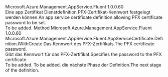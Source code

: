 <Type Name="IWithPfxFilePassword" FullName="Microsoft.Azure.Management.AppService.Fluent.AppServiceCertificate.Definition.IWithPfxFilePassword">
  <TypeSignature Language="C#" Value="public interface IWithPfxFilePassword" />
  <TypeSignature Language="ILAsm" Value=".class public interface auto ansi abstract IWithPfxFilePassword" />
  <TypeSignature Language="DocId" Value="T:Microsoft.Azure.Management.AppService.Fluent.AppServiceCertificate.Definition.IWithPfxFilePassword" />
  <TypeSignature Language="VB.NET" Value="Public Interface IWithPfxFilePassword" />
  <TypeSignature Language="F#" Value="type IWithPfxFilePassword = interface" />
  <AssemblyInfo>
    <AssemblyName>Microsoft.Azure.Management.AppService.Fluent</AssemblyName>
    <AssemblyVersion>1.0.0.60</AssemblyVersion>
  </AssemblyInfo>
  <Interfaces />
  <Docs>
    <summary>
            <span data-ttu-id="5047a-101">Eine app Zertifikat Dienstdefinition PFX-Zertifikat-Kennwort festgelegt werden können.</span><span class="sxs-lookup"><span data-stu-id="5047a-101">An app service certificate definition allowing PFX certificate password to be set.</span></span>
            </summary>
    <remarks>To be added.</remarks>
  </Docs>
  <Members>
    <Member MemberName="WithPfxPassword">
      <MemberSignature Language="C#" Value="public Microsoft.Azure.Management.AppService.Fluent.AppServiceCertificate.Definition.IWithCreate WithPfxPassword (string password);" />
      <MemberSignature Language="ILAsm" Value=".method public hidebysig newslot virtual instance class Microsoft.Azure.Management.AppService.Fluent.AppServiceCertificate.Definition.IWithCreate WithPfxPassword(string password) cil managed" />
      <MemberSignature Language="DocId" Value="M:Microsoft.Azure.Management.AppService.Fluent.AppServiceCertificate.Definition.IWithPfxFilePassword.WithPfxPassword(System.String)" />
      <MemberSignature Language="VB.NET" Value="Public Function WithPfxPassword (password As String) As IWithCreate" />
      <MemberSignature Language="F#" Value="abstract member WithPfxPassword : string -&gt; Microsoft.Azure.Management.AppService.Fluent.AppServiceCertificate.Definition.IWithCreate" Usage="iWithPfxFilePassword.WithPfxPassword password" />
      <MemberType>Method</MemberType>
      <AssemblyInfo>
        <AssemblyName>Microsoft.Azure.Management.AppService.Fluent</AssemblyName>
        <AssemblyVersion>1.0.0.60</AssemblyVersion>
      </AssemblyInfo>
      <ReturnValue>
        <ReturnType>Microsoft.Azure.Management.AppService.Fluent.AppServiceCertificate.Definition.IWithCreate</ReturnType>
      </ReturnValue>
      <Parameters>
        <Parameter Name="password" Type="System.String" />
      </Parameters>
      <Docs>
        <param name="password"><span data-ttu-id="5047a-102">Das Kennwort des PFX-Zertifikats.</span><span class="sxs-lookup"><span data-stu-id="5047a-102">The PFX certificate password.</span></span></param>
        <summary>
            <span data-ttu-id="5047a-103">Gibt das Kennwort für das PFX-Zertifikat.</span><span class="sxs-lookup"><span data-stu-id="5047a-103">Specifies the password to the PFX certificate.</span></span>
            </summary>
        <returns>To be added.</returns>
        <remarks>To be added.</remarks>
        <return><span data-ttu-id="5047a-104">die nächste Phase der Definition.</span><span class="sxs-lookup"><span data-stu-id="5047a-104">The next stage of the definition.</span></span></return>
      </Docs>
    </Member>
  </Members>
</Type>